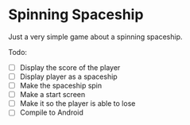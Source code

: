 # Spinning Spaceship
Just a very simple game about a spinning spaceship.

Todo:
- [ ] Display the score of the player
- [ ] Display player as a spaceship
- [ ] Make the spaceship spin
- [ ] Make a start screen
- [ ] Make it so the player is able to lose
- [ ] Compile to Android
